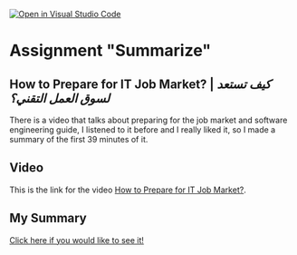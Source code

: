 [![Open in Visual Studio Code](https://classroom.github.com/assets/open-in-vscode-c66648af7eb3fe8bc4f294546bfd86ef473780cde1dea487d3c4ff354943c9ae.svg)](https://classroom.github.com/online_ide?assignment_repo_id=9308729&assignment_repo_type=AssignmentRepo)
# Assignment "Summarize"
## **How to Prepare for IT Job Market?** | *كيف تستعد لسوق العمل التقني؟*
There is a video that talks about preparing for the job market and software engineering guide, I listened to it before and I really liked it, so I made a summary of the first 39 minutes of it.

## Video 
This is the link for the video [How to Prepare for IT Job Market?](https://youtu.be/mDIoXmblQKU).

## My Summary
[Click here if you would like to see it!](https://drive.google.com/drive/folders/1T-8Ss5nnwhWZoOf2dxfXRIeZPal1xgcG?usp=share_link)





